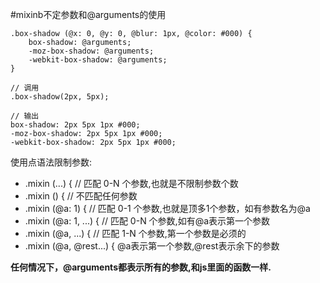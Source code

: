 #mixinb不定参数和@arguments的使用

```
.box-shadow (@x: 0, @y: 0, @blur: 1px, @color: #000) {
    box-shadow: @arguments;
    -moz-box-shadow: @arguments;
    -webkit-box-shadow: @arguments;
}

// 调用
.box-shadow(2px, 5px);

// 输出
box-shadow: 2px 5px 1px #000;
-moz-box-shadow: 2px 5px 1px #000;
-webkit-box-shadow: 2px 5px 1px #000;
```

使用点语法限制参数:

* .mixin (...) { // 匹配 0-N 个参数,也就是不限制参数个数  
* .mixin () { // 不匹配任何参数
* .mixin (@a: 1) { // 匹配 0-1 个参数,也就是顶多1个参数，如有参数名为@a
* .mixin (@a: 1, ...) { // 匹配 0-N 个参数,如有@a表示第一个参数
* .mixin (@a, ...) { // 匹配 1-N 个参数,第一个参数是必须的
* .mixin (@a, @rest...) { @a表示第一个参数,@rest表示余下的参数

**任何情况下，@arguments都表示所有的参数,和js里面的函数一样.**